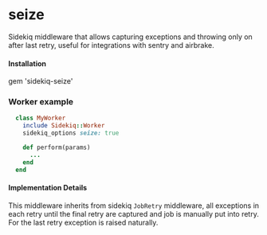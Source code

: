 # seize

Sidekiq middleware that allows capturing exceptions and throwing only on after last retry, useful for integrations with sentry and airbrake.

#### Installation

gem 'sidekiq-seize'

### Worker example
``` ruby
  class MyWorker
    include Sidekiq::Worker
    sidekiq_options seize: true

    def perform(params)
      ...
    end
  end
```

#### Implementation Details

This middleware inherits from sidekiq `JobRetry` middleware, all exceptions in each retry until the final retry are captured and job is manually put into retry. For the last retry exception is raised naturally. 

